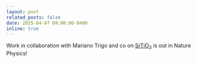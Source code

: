```yaml
---
layout: post
related_posts: false
date: 2025-04-07 09:00:00-0400
inline: true
---
```


Work in collaboration with Mariano Trigo and co on [SrTiO<sub>3</sub>](/publications/#Orenstein2025observation) is out in Nature Physics!

